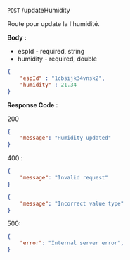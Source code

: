 `POST` /updateHumidity

Route pour update la l'humidité.

**Body :** 

- espId - required, string
- humidity - required, double

```json
{
    "espId" : "1cbsijk34vnsk2",
    "humidity" : 21.34
}
```

**Response Code :** 

200
```json
{
	"message": "Humidity updated"
}
```

400 :

```json
{
	"message": "Invalid request"
}
```

```json
{
	"message": "Incorrect value type"
}
```

500:

```json
{
	"error": "Internal server error",
}
```

</aside>